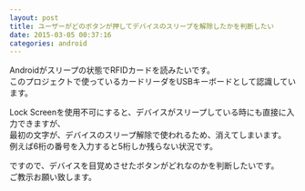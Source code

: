 ```yaml
---
layout: post
title: ユーザーがどのボタンが押してデバイスのスリープを解除したかを判断したい
date: 2015-03-05 00:37:16
categories: android
---
```

<p>Androidがスリープの状態でRFIDカードを読みたいです。<br>
このプロジェクトで使っているカードリーダをUSBキーボードとして認識しています。</p>

<p>Lock Screenを使用不可にすると、デバイスがスリープしている時にも直接に入力できますが、<br>
最初の文字が、デバイスのスリープ解除で使われるため、消えてしまいます。<br>
例えば6桁の番号を入力すると5桁しか残らない状況です。</p>

<p>ですので、デバイスを目覚めさせたボタンがどれなのかを判断したいです。<br>
ご教示お願い致します。</p>

